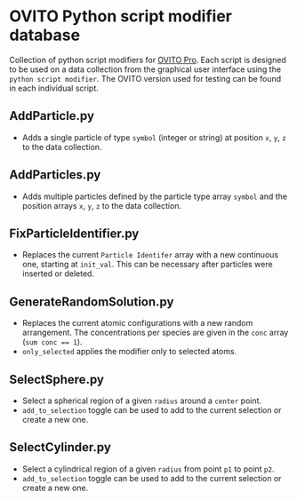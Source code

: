 # OVITO Python script modifier database

Collection of python script modifiers for [OVITO Pro](https://www.ovito.org/). Each script is designed to be used on a data collection from the graphical user interface using the `python script modifier`. The OVITO version used for testing can be found in each individual script.

## AddParticle.py
- Adds a single particle of type `symbol` (integer or string) at position `x`, `y`, `z` to the data collection.

## AddParticles.py
- Adds multiple particles defined by the particle type array `symbol` and the position arrays `x`, `y`, `z` to the data collection.

## FixParticleIdentifier.py
- Replaces the current `Particle Identifer` array with a new continuous one, starting at `init_val`. This can be necessary after particles were inserted or deleted.

## GenerateRandomSolution.py
- Replaces the current atomic configurations with a new random arrangement. The concentrations per species are given in the `conc` array (`sum conc == 1`).
- `only_selected` applies the modifier only to selected atoms.

## SelectSphere.py
- Select a spherical region of a given `radius` around a `center` point.
- `add_to_selection` toggle can be used to add to the current selection or create a new one.

## SelectCylinder.py
- Select a cylindrical region of a given `radius` from point `p1` to point `p2`.
- `add_to_selection` toggle can be used to add to the current selection or create a new one.